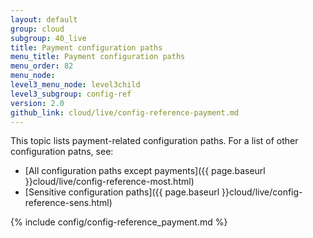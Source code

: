 ```yaml
---
layout: default
group: cloud
subgroup: 40_live
title: Payment configuration paths
menu_title: Payment configuration paths
menu_order: 82
menu_node: 
level3_menu_node: level3child
level3_subgroup: config-ref
version: 2.0
github_link: cloud/live/config-reference-payment.md
---
```


This topic lists payment-related configuration paths. For a list of other configuration patns, see:

*	[All configuration paths except payments]({{ page.baseurl }}cloud/live/config-reference-most.html)
*	[Sensitive configuration paths]({{ page.baseurl }}cloud/live/config-reference-sens.html)

{% include config/config-reference_payment.md %}
